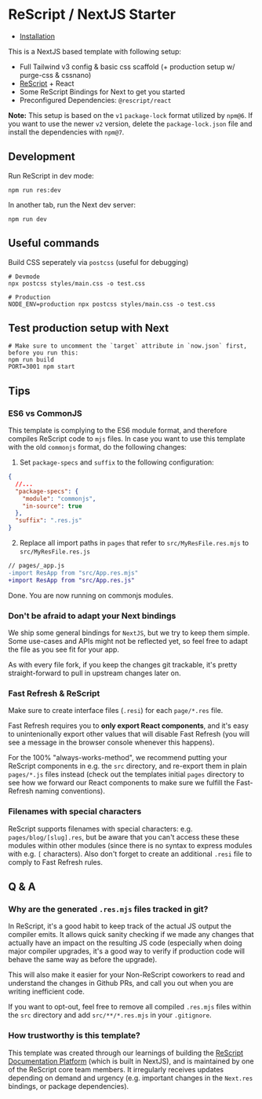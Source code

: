 # ReScript / NextJS Starter

- [Installation](../../README.md)

This is a NextJS based template with following setup:

- Full Tailwind v3 config & basic css scaffold (+ production setup w/ purge-css & cssnano)
- [ReScript](https://rescript-lang.org) + React
- Some ReScript Bindings for Next to get you started
- Preconfigured Dependencies: `@rescript/react`

**Note:** This setup is based on the `v1` `package-lock` format utilized by `npm@6`. If you want to use the newer `v2` version, delete the `package-lock.json` file and install the dependencies with `npm@7`.

## Development

Run ReScript in dev mode:

```
npm run res:dev
```

In another tab, run the Next dev server:

```
npm run dev
```

## Useful commands

Build CSS seperately via `postcss` (useful for debugging)

```
# Devmode
npx postcss styles/main.css -o test.css

# Production
NODE_ENV=production npx postcss styles/main.css -o test.css
```

## Test production setup with Next

```
# Make sure to uncomment the `target` attribute in `now.json` first, before you run this:
npm run build
PORT=3001 npm start
```

## Tips

### ES6 vs CommonJS

This template is complying to the ES6 module format, and therefore compiles ReScript code to `mjs` files. In case you want to use this template with the old `commonjs` format, do the following changes:

1. Set `package-specs` and `suffix` to the following configuration:

```json
{
  //...
  "package-specs": {
    "module": "commonjs",
    "in-source": true
  },
  "suffix": ".res.js"
}
```

2. Replace all import paths in `pages` that refer to `src/MyResFile.res.mjs` to `src/MyResFile.res.js`

```diff
// pages/_app.js
-import ResApp from "src/App.res.mjs"
+import ResApp from "src/App.res.js"
```

Done. You are now running on commonjs modules.

### Don't be afraid to adapt your Next bindings

We ship some general bindings for `NextJS`, but we try to keep them simple. Some use-cases and APIs might not be reflected yet, so feel free to adapt the file as you see fit for your app.

As with every file fork, if you keep the changes git trackable, it's pretty straight-forward to pull in upstream changes later on.

### Fast Refresh & ReScript

Make sure to create interface files (`.resi`) for each `page/*.res` file.

Fast Refresh requires you to **only export React components**, and it's easy to unintenionally export other values that will disable Fast Refresh (you will see a message in the browser console whenever this happens).

For the 100% "always-works-method", we recommend putting your ReScript components in e.g. the `src` directory, and re-export them in plain `pages/*.js` files instead (check out the templates initial `pages` directory to see how we forward our React components to make sure we fulfill the Fast-Refresh naming conventions).

### Filenames with special characters

ReScript supports filenames with special characters: e.g. `pages/blog/[slug].res`, but be aware that you can't access these these modules within other modules (since there is no syntax to express modules with e.g. `[` characters). Also don't forget to create an additional `.resi` file to comply to Fast Refresh rules.

## Q & A

### Why are the generated `.res.mjs` files tracked in git?

In ReScript, it's a good habit to keep track of the actual JS output the compiler emits. It allows quick sanity checking if we made any changes that actually have an impact on the resulting JS code (especially when doing major compiler upgrades, it's a good way to verify if production code will behave the same way as before the upgrade).

This will also make it easier for your Non-ReScript coworkers to read and understand the changes in Github PRs, and call you out when you are writing inefficient code.

If you want to opt-out, feel free to remove all compiled `.res.mjs` files within the `src` directory and add `src/**/*.res.mjs` in your `.gitignore`.

### How trustworthy is this template?

This template was created through our learnings of building the [ReScript Documentation Platform](https://rescript-lang.org) (which is built in NextJS), and is maintained by one of the ReScript core team members. It irregularly receives updates depending on demand and urgency (e.g. important changes in the `Next.res` bindings, or package dependencies).
